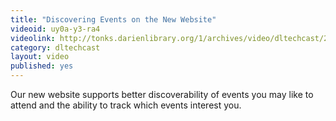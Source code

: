 ```yaml
---
title: "Discovering Events on the New Website"
videoid: uy0a-y3-ra4
videolink: http://tonks.darienlibrary.org/1/archives/video/dltechcast/20160531_events_discovery.mov
category: dltechcast
layout: video
published: yes
---
```


Our new website supports better discoverability of events you may like to attend and the ability to track which events interest you.